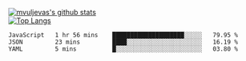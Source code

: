 [![mvuljevas's github stats](https://github-readme-stats.vercel.app/api?username=mvuljevas&show_icons=true&theme=dracula)](https://www.mvuljevas.com)
<br>
[![Top Langs](https://github-readme-stats.vercel.app/api/top-langs/?username=mvuljevas&theme=dracula)](https://www.mvuljevas.com)

<!--START_SECTION:waka-->
```text
JavaScript   1 hr 56 mins    ████████████████████░░░░░   79.95 % 
JSON         23 mins         ████░░░░░░░░░░░░░░░░░░░░░   16.19 % 
YAML         5 mins          █░░░░░░░░░░░░░░░░░░░░░░░░   03.80 % 
```
<!--END_SECTION:waka-->
